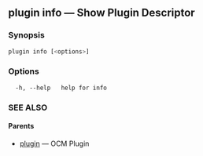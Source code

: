 ## plugin info &mdash; Show Plugin Descriptor

### Synopsis

```bash
plugin info [<options>]
```

### Options

```
  -h, --help   help for info
```

### SEE ALSO

#### Parents

* [plugin](plugin.md)	 &mdash; OCM Plugin

